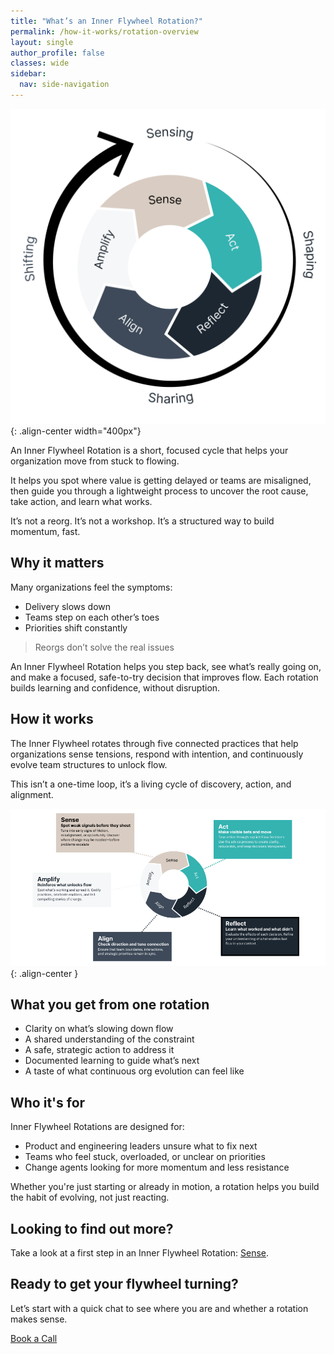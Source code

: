 ```yaml
---
title: "What’s an Inner Flywheel Rotation?"
permalink: /how-it-works/rotation-overview
layout: single
author_profile: false
classes: wide
sidebar:
  nav: side-navigation
---
```


![Flywheel Rotation](/assets/images/inner-flywheel-whitebg-v2.png){: .align-center width="400px"}

An Inner Flywheel Rotation is a short, focused cycle that helps your organization move from stuck to flowing.

It helps you spot where value is getting delayed or teams are misaligned, then guide you through a lightweight process to uncover the root cause, take action, and learn what works.

It’s not a reorg. It’s not a workshop. It’s a structured way to build momentum, fast.

## Why it matters

Many organizations feel the symptoms:

- Delivery slows down
- Teams step on each other’s toes
- Priorities shift constantly

> Reorgs don’t solve the real issues

An Inner Flywheel Rotation helps you step back, see what’s really going on, and make a focused, safe-to-try decision that improves flow. Each rotation builds learning and confidence, without disruption.

## How it works

The Inner Flywheel rotates through five connected practices that help organizations sense tensions, respond with intention, and continuously evolve team structures to unlock flow.

This isn’t a one-time loop, it’s a living cycle of discovery, action, and alignment.

![Fast Flow Flywheel](/assets/images/stages/inner-flywheel-stage-details.png){: .align-center }

## What you get from one rotation

- Clarity on what’s slowing down flow
- A shared understanding of the constraint
- A safe, strategic action to address it
- Documented learning to guide what’s next
- A taste of what continuous org evolution can feel like

## Who it's for

Inner Flywheel Rotations are designed for:

- Product and engineering leaders unsure what to fix next
- Teams who feel stuck, overloaded, or unclear on priorities
- Change agents looking for more momentum and less resistance

Whether you're just starting or already in motion, a rotation helps you build the habit of evolving, not just reacting.

## Looking to find out more?

Take a look at a first step in an Inner Flywheel Rotation: [Sense](/how-it-works/1-sense).

## Ready to get your flywheel turning?

Let’s start with a quick chat to see where you are and whether a rotation makes sense.

[Book a Call](/contact)
